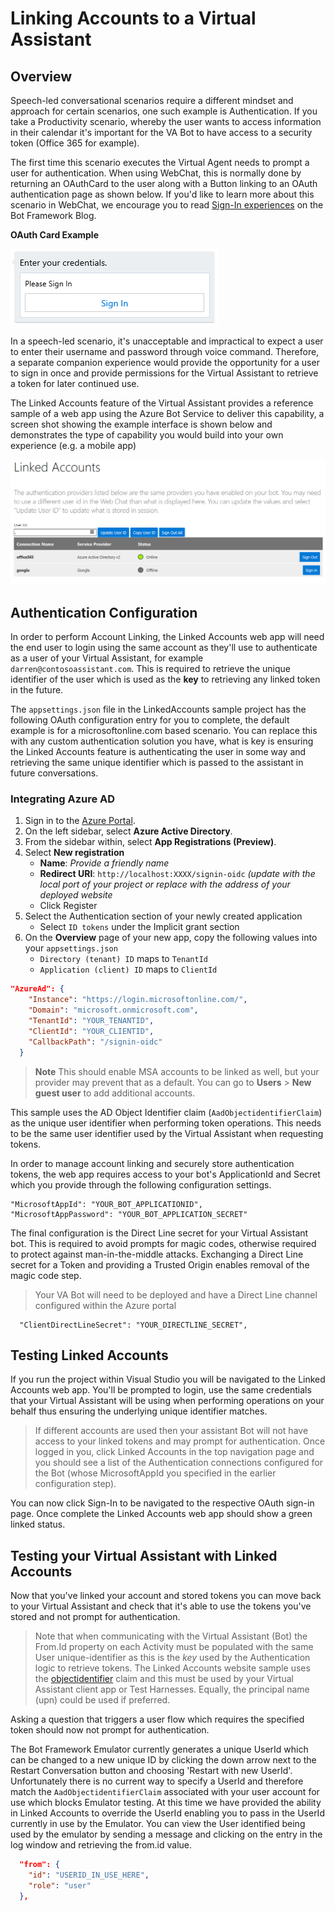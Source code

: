 # Linking Accounts to a Virtual Assistant

## Overview

Speech-led conversational scenarios require a different mindset and approach for certain scenarios,
one such example is Authentication. If you take a Productivity scenario, whereby the user wants to access information in their calendar it's important for the VA Bot to have access to a security token (Office 365 for example).

The first time this scenario executes the Virtual Agent needs to prompt a user for authentication. When using WebChat, this is normally
done by returning an OAuthCard to the user along with a Button linking to an OAuth authentication page as shown below.
If you'd like to learn more about this scenario in WebChat, we encourage you to read [Sign-In experiences](https://blog.botframework.com/2018/08/28/sign-in-experiences/) on the Bot Framework Blog.

**OAuth Card Example**

![Example OAuth Card](../../media/virtualassistant-LinkedAccountsOAuthCard.png)

In a speech-led scenario, it's unacceptable and impractical to expect a user to enter their username and password through voice command. Therefore, a separate companion experience would provide the opportunity for a user to sign in once and provide permissions for the Virtual Assistant to retrieve a token for later continued use.

The Linked Accounts feature of the Virtual Assistant provides a reference sample of a web app using the Azure Bot Service to deliver this capability, a screen shot showing the example interface is shown below and demonstrates the type of capability you would build into your own experience (e.g. a mobile app)

![Linked Accounts UX](../../media/virtualassistant-linkedaccountsux.png)

## Authentication Configuration

In order to perform Account Linking, the Linked Accounts web app will need the end user to login using the same account as they'll use to authenticate as a user of your Virtual Assistant, for example `darren@contosoassistant.com`. This is required to retrieve the unique identifier of the user which is used as the **key** to retrieving any linked token in the future.

The ``appsettings.json`` file in the LinkedAccounts sample project has the following OAuth configuration entry for you to complete, the default example is for a microsoftonline.com based scenario. You can replace this with any custom authentication solution you have, what is key is ensuring the Linked Accounts feature is authenticating the user in some way and retrieving the same unique identifier which is passed to the assistant in future conversations.

### Integrating Azure AD

1. Sign in to the [Azure Portal](https://portal.azure.com/).
2. On the left sidebar, select  **Azure Active Directory**.
3. From the sidebar within, select **App Registrations (Preview)**.
4. Select **New registration**
   * **Name**: *Provide a friendly name*
   * **Redirect URI**: `http://localhost:XXXX/signin-oidc` *(update with the local port of your project or replace with the address of your deployed website*
   * Click Register
5. Select the Authentication section of your newly created application
   * Select `ID tokens` under the Implicit grant section
6. On the **Overview** page of your new app, copy the following values into your `appsettings.json`
   * `Directory (tenant) ID` maps to `TenantId`
   * `Application (client) ID` maps to `ClientId`

```json
"AzureAd": {
    "Instance": "https://login.microsoftonline.com/",
    "Domain": "microsoft.onmicrosoft.com",
    "TenantId": "YOUR_TENANTID",
    "ClientId": "YOUR_CLIENTID",
    "CallbackPath": "/signin-oidc"
  }
```

> **Note** This should enable MSA accounts to be linked as well, but your provider may prevent that as a default. You can go to **Users** > **New guest user** to add additional accounts.

This sample uses the AD Object Identifier claim (``AadObjectidentifierClaim``) as the unique user identifier when performing token operations. This needs to be the same user identifier used by the Virtual Assistant when requesting tokens.

In order to manage account linking and securely store authentication tokens, the web app requires access to your bot's ApplicationId and Secret which you provide through the following configuration settings.

```
"MicrosoftAppId": "YOUR_BOT_APPLICATIONID",
"MicrosoftAppPassword": "YOUR_BOT_APPLICATION_SECRET"
```
  
The final configuration is the Direct Line secret for your Virtual Assistant bot. This is required to avoid prompts for magic codes, otherwise required to protect against man-in-the-middle attacks.
Exchanging a Direct Line secret for a Token and providing a Trusted Origin enables removal of the magic code step.

> Your VA Bot will need to be deployed and have a Direct Line channel configured within the Azure portal

```
  "ClientDirectLineSecret": "YOUR_DIRECTLINE_SECRET",
```

## Testing Linked Accounts

If you run the project within Visual Studio you will be navigated to the Linked Accounts web app. You'll be prompted to login, use the same credentials that your Virtual Assistant will be using when performing operations on your behalf thus ensuring the underlying unique identifier matches.

> If different accounts are used then your assistant Bot will not have access to your linked tokens and may prompt for authentication.
Once logged in you, click Linked Accounts in the top navigation page and you should see a list of the Authentication connections configured for the Bot (whose MicrosoftAppId you specified in the earlier configuration step).

You can now click Sign-In to be navigated to the respective OAuth sign-in page. Once complete the Linked Accounts web app should show a green linked status.

## Testing your Virtual Assistant with Linked Accounts

Now that you've linked your account and stored tokens you can move back to your Virtual Assistant and check that it's able to use the tokens you've stored and not prompt for authentication.

> Note that when communicating with the Virtual Assistant (Bot) the From.Id property on each Activity must be populated with the same User unique-identifier as this is the *key* used by the Authentication logic to retrieve tokens.
> The Linked Accounts website sample uses the [objectidentifier](https://docs.microsoft.com/en-us/azure/architecture/multitenant-identity/claims) claim and this must be used by your Virtual Assistant client app or Test Harnesses.
> Equally, the principal name (upn) could be used if preferred.

Asking a question that triggers a user flow which requires the specified token should now not prompt for authentication.

The Bot Framework Emulator currently generates a unique UserId which can be changed to a new unique ID by clicking the down arrow next to the Restart Conversation button and choosing 'Restart with new UserId'. Unfortunately there is no current way to specify a UserId and therefore match the `AadObjectidentifierClaim` associated with your user account for use which blocks Emulator testing. At this time we have provided the ability in Linked Accounts to override the UserId enabling you to pass in the UserId currently in use by the Emulator. You can view the User identified being used by the emulator by sending a message and clicking on the entry in the log window and retrieving the from.id value.

```json
  "from": {
    "id": "USERID_IN_USE_HERE",
    "role": "user"
  },
```
